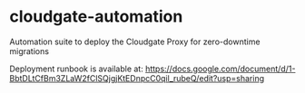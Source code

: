 # cloudgate-automation
Automation suite to deploy the Cloudgate Proxy for zero-downtime migrations

Deployment runbook is available at: https://docs.google.com/document/d/1-BbtDLtCfBm3ZLaW2fClSQjgjKtEDnpcC0qil_rubeQ/edit?usp=sharing
